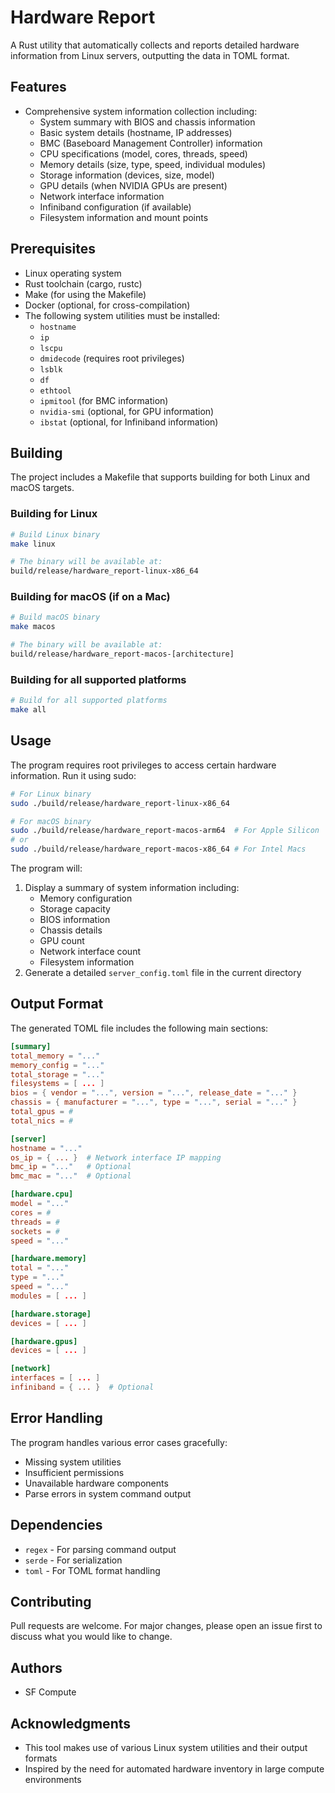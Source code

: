 # Hardware Report
A Rust utility that automatically collects and reports detailed hardware information from Linux servers, outputting the data in TOML format.

## Features
- Comprehensive system information collection including:
  - System summary with BIOS and chassis information
  - Basic system details (hostname, IP addresses)
  - BMC (Baseboard Management Controller) information
  - CPU specifications (model, cores, threads, speed)
  - Memory details (size, type, speed, individual modules)
  - Storage information (devices, size, model)
  - GPU details (when NVIDIA GPUs are present)
  - Network interface information
  - Infiniband configuration (if available)
  - Filesystem information and mount points

## Prerequisites
- Linux operating system
- Rust toolchain (cargo, rustc)
- Make (for using the Makefile)
- Docker (optional, for cross-compilation)
- The following system utilities must be installed:
  - `hostname`
  - `ip`
  - `lscpu`
  - `dmidecode` (requires root privileges)
  - `lsblk`
  - `df`
  - `ethtool`
  - `ipmitool` (for BMC information)
  - `nvidia-smi` (optional, for GPU information)
  - `ibstat` (optional, for Infiniband information)

## Building
The project includes a Makefile that supports building for both Linux and macOS targets.

### Building for Linux
```bash
# Build Linux binary
make linux

# The binary will be available at:
build/release/hardware_report-linux-x86_64
```

### Building for macOS (if on a Mac)
```bash
# Build macOS binary
make macos

# The binary will be available at:
build/release/hardware_report-macos-[architecture]
```

### Building for all supported platforms
```bash
# Build for all supported platforms
make all
```

## Usage
The program requires root privileges to access certain hardware information. Run it using sudo:

```bash
# For Linux binary
sudo ./build/release/hardware_report-linux-x86_64

# For macOS binary
sudo ./build/release/hardware_report-macos-arm64  # For Apple Silicon
# or
sudo ./build/release/hardware_report-macos-x86_64 # For Intel Macs
```

The program will:
1. Display a summary of system information including:
   - Memory configuration
   - Storage capacity
   - BIOS information
   - Chassis details
   - GPU count
   - Network interface count
   - Filesystem information
2. Generate a detailed `server_config.toml` file in the current directory

## Output Format
The generated TOML file includes the following main sections:

```toml
[summary]
total_memory = "..."
memory_config = "..."
total_storage = "..."
filesystems = [ ... ]
bios = { vendor = "...", version = "...", release_date = "..." }
chassis = { manufacturer = "...", type = "...", serial = "..." }
total_gpus = #
total_nics = #

[server]
hostname = "..."
os_ip = { ... }  # Network interface IP mapping
bmc_ip = "..."   # Optional
bmc_mac = "..."  # Optional

[hardware.cpu]
model = "..."
cores = #
threads = #
sockets = #
speed = "..."

[hardware.memory]
total = "..."
type = "..."
speed = "..."
modules = [ ... ]

[hardware.storage]
devices = [ ... ]

[hardware.gpus]
devices = [ ... ]

[network]
interfaces = [ ... ]
infiniband = { ... }  # Optional
```

## Error Handling
The program handles various error cases gracefully:
- Missing system utilities
- Insufficient permissions
- Unavailable hardware components
- Parse errors in system command output

## Dependencies
- `regex` - For parsing command output
- `serde` - For serialization
- `toml` - For TOML format handling


## Contributing
Pull requests are welcome. For major changes, please open an issue first to discuss what you would like to change.

## Authors
- SF Compute

## Acknowledgments
- This tool makes use of various Linux system utilities and their output formats
- Inspired by the need for automated hardware inventory in large compute environments
